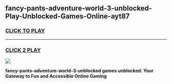 
## fancy-pants-adventure-world-3-unblocked-Play-Unblocked-Games-Online-ayt87
<h3>
<a href="https://premium76.site?title=fancy-pants-adventure-world-3-unblocked&ref=25A">CLICK TO PLAY</a></h3>
<hr>

<h3>
<a href="https://premium76.site?title=fancy-pants-adventure-world-3-unblocked&ref=25A">CLICK 2 PLAY</a>
  
</h3>

<a href="https://premium76.site?title=fancy-pants-adventure-world-3-unblocked&ref=25A"><img src="https://clearcache.store/games.png"></a>


**fancy-pants-adventure-world-3-unblocked games unblocked: Your Gateway to Fun and Accessible Online Gaming**
